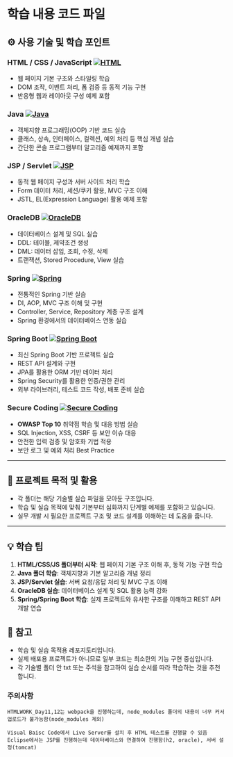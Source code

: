 # 학습 내용 코드 파일

## ⚙️ 사용 기술 및 학습 포인트


 





### HTML / CSS / JavaScript [![HTML](https://img.shields.io/badge/HTML5-E34F26?style=flat-square&logo=html5&logoColor=white)](https://github.com/WonDongGeon/Prg_Study/tree/main/HTML) 
- 웹 페이지 기본 구조와 스타일링 학습
- DOM 조작, 이벤트 처리, 폼 검증 등 동적 기능 구현
- 반응형 웹과 레이아웃 구성 예제 포함

### Java [![Java](https://img.shields.io/badge/Java-007396?style=flat-square&logo=java&logoColor=white)](https://github.com/WonDongGeon/Prg_Study/tree/main/JAVA)
- 객체지향 프로그래밍(OOP) 기반 코드 실습
- 클래스, 상속, 인터페이스, 컬렉션, 예외 처리 등 핵심 개념 실습
- 간단한 콘솔 프로그램부터 알고리즘 예제까지 포함

### JSP / Servlet [![JSP](https://img.shields.io/badge/JSP-007396?style=flat-square)](https://github.com/WonDongGeon/Prg_Study/tree/main/JSP) 
- 동적 웹 페이지 구성과 서버 사이드 처리 학습
- Form 데이터 처리, 세션/쿠키 활용, MVC 구조 이해
- JSTL, EL(Expression Language) 활용 예제 포함

### OracleDB [![OracleDB](https://img.shields.io/badge/Oracle-000000?style=flat-square&logo=oracle&logoColor=white)](https://github.com/WonDongGeon/Prg_Study/tree/main/OracleDB) 
- 데이터베이스 설계 및 SQL 실습
- DDL: 테이블, 제약조건 생성
- DML: 데이터 삽입, 조회, 수정, 삭제
- 트랜잭션, Stored Procedure, View 실습

### Spring [![Spring](https://img.shields.io/badge/Spring-6DB33F?style=flat-square&logo=spring&logoColor=white)](https://github.com/WonDongGeon/Prg_Study/tree/main/Spring) 
- 전통적인 Spring 기반 실습
- DI, AOP, MVC 구조 이해 및 구현
- Controller, Service, Repository 계층 구조 설계
- Spring 환경에서의 데이터베이스 연동 실습

### Spring Boot [![Spring Boot](https://img.shields.io/badge/SpringBoot-6DB33F?style=flat-square&logo=springboot&logoColor=white)](https://github.com/WonDongGeon/Prg_Study/tree/main/Spring%20Boot)
- 최신 Spring Boot 기반 프로젝트 실습
- REST API 설계와 구현
- JPA를 활용한 ORM 기반 데이터 처리
- Spring Security를 활용한 인증/권한 관리
- 외부 라이브러리, 테스트 코드 작성, 배포 준비 실습

### Secure Coding [![Secure Coding](https://img.shields.io/badge/Secure%20Coding-FF0000?style=flat-square&logo=security&logoColor=white)](https://github.com/WonDongGeon/Prg_Study/tree/main/SecureCoding)
- **OWASP Top 10** 취약점 학습 및 대응 방법 실습  
- SQL Injection, XSS, CSRF 등 보안 이슈 대응  
- 안전한 입력 검증 및 암호화 기법 적용  
- 보안 로그 및 예외 처리 Best Practice 

---

## 📝 프로젝트 목적 및 활용

- 각 폴더는 해당 기술별 실습 파일을 모아둔 구조입니다.  
- 학습 및 실습 목적에 맞춰 기본부터 심화까지 단계별 예제를 포함하고 있습니다.  
- 실무 개발 시 필요한 프로젝트 구조 및 코드 설계를 이해하는 데 도움을 줍니다.  

---

## 💡 학습 팁

1. **HTML/CSS/JS 폴더부터 시작**: 웹 페이지 기본 구조 이해 후, 동적 기능 구현 학습  
2. **Java 폴더 학습**: 객체지향과 기본 알고리즘 개념 정리  
3. **JSP/Servlet 실습**: 서버 요청/응답 처리 및 MVC 구조 이해  
4. **OracleDB 실습**: 데이터베이스 설계 및 SQL 활용 능력 강화  
5. **Spring/Spring Boot 학습**: 실제 프로젝트와 유사한 구조를 이해하고 REST API 개발 연습

## 📌 참고

- 학습 및 실습 목적용 레포지토리입니다.  
- 실제 배포용 프로젝트가 아니므로 일부 코드는 최소한의 기능 구현 중심입니다.  
- 각 기술별 폴더 안 txt 또는 주석을 참고하여 실습 순서를 따라 학습하는 것을 추천합니다.

### 주의사항
```
HTMLWORK_Day11,12는 webpack을 진행하는데, node_modules 폴더의 내용이 너무 커서 업로드가 불가능함(node_modules 제외)

Visual Baisc Code에서 Live Server를 설치 후 HTML 테스트를 진행할 수 있음
Eclipse에서는 JSP를 진행하는데 데이터베이스와 연결하여 진행함(h2, oracle), 서버 설정(tomcat)
```
